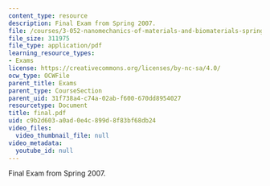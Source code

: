 ```yaml
---
content_type: resource
description: Final Exam from Spring 2007.
file: /courses/3-052-nanomechanics-of-materials-and-biomaterials-spring-2007/c9b2d603a0ad0e4c899d8f83bf68db24_final.pdf
file_size: 311975
file_type: application/pdf
learning_resource_types:
- Exams
license: https://creativecommons.org/licenses/by-nc-sa/4.0/
ocw_type: OCWFile
parent_title: Exams
parent_type: CourseSection
parent_uid: 31f738a4-c74a-02ab-f600-670dd8954027
resourcetype: Document
title: final.pdf
uid: c9b2d603-a0ad-0e4c-899d-8f83bf68db24
video_files:
  video_thumbnail_file: null
video_metadata:
  youtube_id: null
---
```

Final Exam from Spring 2007.